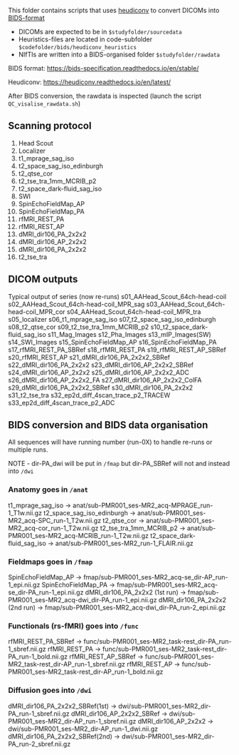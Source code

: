 This folder contains scripts that uses [heudiconv](https://heudiconv.readthedocs.io/en/latest/) to convert DICOMs into [BIDS-format](https://bids-specification.readthedocs.io/en/stable/)

- DICOMs are expected to be in `$studyfolder/sourcedata`
- Heuristics-files are located in code-subfolder `$codefolder/bids/heudiconv_heuristics`
- NIfTIs are written into a BIDS-organised folder `$studyfolder/rawdata`

BIDS format: https://bids-specification.readthedocs.io/en/stable/

Heudiconv: https://heudiconv.readthedocs.io/en/latest/

After BIDS conversion, the rawdata is inspected (launch the script `QC_visalise_rawdata.sh`)

## Scanning protocol 
1. Head Scout
2. Localizer
3. t1_mprage_sag_iso
4. t2_space_sag_iso_edinburgh
5. t2_qtse_cor
6. t2_tse_tra_1mm_MCRIB_p2
7. t2_space_dark-fluid_sag_iso
8. SWI
9. SpinEchoFieldMap_AP
10. SpinEchoFieldMap_PA
11. rfMRI_REST_PA
12. rfMRI_REST_AP
13. dMRI_dir106_PA_2x2x2
14. dMRI_dir106_AP_2x2x2
15. dMRI_dir106_PA_2x2x2
16. t2_tse_tra

## DICOM outputs
Typical output of series (now re-runs)
s01_AAHead_Scout_64ch-head-coil
s02_AAHead_Scout_64ch-head-coil_MPR_sag
s03_AAHead_Scout_64ch-head-coil_MPR_cor
s04_AAHead_Scout_64ch-head-coil_MPR_tra
s05_localizer
s06_t1_mprage_sag_iso
s07_t2_space_sag_iso_edinburgh
s08_t2_qtse_cor
s09_t2_tse_tra_1mm_MCRIB_p2
s10_t2_space_dark-fluid_sag_iso
s11_Mag_Images
s12_Pha_Images
s13_mIP_Images(SW)
s14_SWI_Images
s15_SpinEchoFieldMap_AP
s16_SpinEchoFieldMap_PA
s17_rfMRI_REST_PA_SBRef
s18_rfMRI_REST_PA
s19_rfMRI_REST_AP_SBRef
s20_rfMRI_REST_AP
s21_dMRI_dir106_PA_2x2x2_SBRef
s22_dMRI_dir106_PA_2x2x2
s23_dMRI_dir106_AP_2x2x2_SBRef
s24_dMRI_dir106_AP_2x2x2
s25_dMRI_dir106_AP_2x2x2_ADC
s26_dMRI_dir106_AP_2x2x2_FA
s27_dMRI_dir106_AP_2x2x2_ColFA
s29_dMRI_dir106_PA_2x2x2_SBRef
s30_dMRI_dir106_PA_2x2x2
s31_t2_tse_tra
s32_ep2d_diff_4scan_trace_p2_TRACEW
s33_ep2d_diff_4scan_trace_p2_ADC

## BIDS conversion and BIDS data organisation
All sequences will have running number (run-0X) to handle re-runs or multiple runs.

NOTE - dir-PA_dwi will be put in `/fmap` but dir-PA_SBRef will not and instead into `/dwi`

### Anatomy goes in `/anat`
t1_mprage_sag_iso		->	anat/sub-PMR001_ses-MR2_acq-MPRAGE_run-1_T1w.nii.gz
t2_space_sag_iso_edinburgh	->	anat/sub-PMR001_ses-MR2_acq-SPC_run-1_T2w.nii.gz
t2_qtse_cor			->	anat/sub-PMR001_ses-MR2_acq-cor_run-1_T2w.nii.gz
t2_tse_tra_1mm_MCRIB_p2		->	anat/sub-PMR001_ses-MR2_acq-MCRIB_run-1_T2w.nii.gz
t2_space_dark-fluid_sag_iso	->	anat/sub-PMR001_ses-MR2_run-1_FLAIR.nii.gz

### Fieldmaps goes in `/fmap`
SpinEchoFieldMap_AP		->	fmap/sub-PMR001_ses-MR2_acq-se_dir-AP_run-1_epi.nii.gz
SpinEchoFieldMap_PA		->	fmap/sub-PMR001_ses-MR2_acq-se_dir-PA_run-1_epi.nii.gz
dMRI_dir106_PA_2x2x2 (1st run)	->	fmap/sub-PMR001_ses-MR2_acq-dwi_dir-PA_run-1_epi.nii.gz
dMRI_dir106_PA_2x2x2 (2nd run)	->	fmap/sub-PMR001_ses-MR2_acq-dwi_dir-PA_run-2_epi.nii.gz

### Functionals (rs-fMRI) goes into `/func`
rfMRI_REST_PA_SBRef		->	func/sub-PMR001_ses-MR2_task-rest_dir-PA_run-1_sbref.nii.gz
rfMRI_REST_PA			->	func/sub-PMR001_ses-MR2_task-rest_dir-PA_run-1_bold.nii.gz
rfMRI_REST_AP_SBRef		->	func/sub-PMR001_ses-MR2_task-rest_dir-AP_run-1_sbref.nii.gz
rfMRI_REST_AP			->	func/sub-PMR001_ses-MR2_task-rest_dir-AP_run-1_bold.nii.gz

### Diffusion goes into `/dwi`
dMRI_dir106_PA_2x2x2_SBRef(1st)	->	dwi/sub-PMR001_ses-MR2_dir-PA_run-1_sbref.nii.gz
dMRI_dir106_AP_2x2x2_SBRef	->	dwi/sub-PMR001_ses-MR2_dir-AP_run-1_sbref.nii.gz
dMRI_dir106_AP_2x2x2		->	dwi/sub-PMR001_ses-MR2_dir-AP_run-1_dwi.nii.gz
dMRI_dir106_PA_2x2x2_SBRef(2nd)	->	dwi/sub-PMR001_ses-MR2_dir-PA_run-2_sbref.nii.gz

